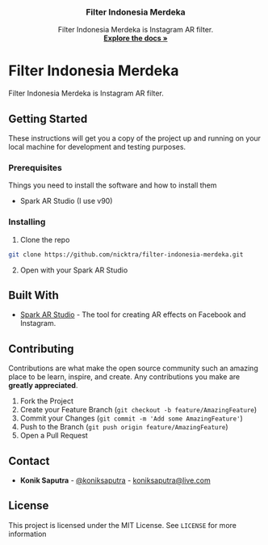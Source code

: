 <h3 align="center">Filter Indonesia Merdeka</h3>

<p align="center">
    Filter Indonesia Merdeka is Instagram AR filter.
    <br />
    <a href="https://github.com/nicktra/filter-indonesia-merdeka"><strong>Explore the docs »</strong></a>
</p>

# Filter Indonesia Merdeka

Filter Indonesia Merdeka is Instagram AR filter.

## Getting Started

These instructions will get you a copy of the project up and running on your local machine for development and testing purposes.

### Prerequisites

Things you need to install the software and how to install them

* Spark AR Studio (I use v90)

### Installing

1. Clone the repo
```sh
git clone https://github.com/nicktra/filter-indonesia-merdeka.git
```
2. Open with your Spark AR Studio

## Built With

* [Spark AR Studio](https://sparkar.facebook.com/ar-studio/) - The tool for creating AR effects on Facebook and Instagram.

## Contributing

Contributions are what make the open source community such an amazing place to be learn, inspire, and create. Any contributions you make are **greatly appreciated**.

1. Fork the Project
2. Create your Feature Branch (`git checkout -b feature/AmazingFeature`)
3. Commit your Changes (`git commit -m 'Add some AmazingFeature'`)
4. Push to the Branch (`git push origin feature/AmazingFeature`)
5. Open a Pull Request

## Contact

* **Konik Saputra** - [@koniksaputra](https://twitter.com/koniksaputra) - koniksaputra@live.com

## License

This project is licensed under the MIT License. See `LICENSE` for more information
